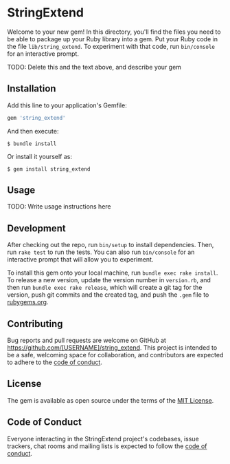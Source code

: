 # StringExtend

Welcome to your new gem! In this directory, you'll find the files you need to be able to package up your Ruby library into a gem. Put your Ruby code in the file `lib/string_extend`. To experiment with that code, run `bin/console` for an interactive prompt.

TODO: Delete this and the text above, and describe your gem

## Installation

Add this line to your application's Gemfile:

```ruby
gem 'string_extend'
```

And then execute:

    $ bundle install

Or install it yourself as:

    $ gem install string_extend

## Usage

TODO: Write usage instructions here

## Development

After checking out the repo, run `bin/setup` to install dependencies. Then, run `rake test` to run the tests. You can also run `bin/console` for an interactive prompt that will allow you to experiment.

To install this gem onto your local machine, run `bundle exec rake install`. To release a new version, update the version number in `version.rb`, and then run `bundle exec rake release`, which will create a git tag for the version, push git commits and the created tag, and push the `.gem` file to [rubygems.org](https://rubygems.org).

## Contributing

Bug reports and pull requests are welcome on GitHub at https://github.com/[USERNAME]/string_extend. This project is intended to be a safe, welcoming space for collaboration, and contributors are expected to adhere to the [code of conduct](https://github.com/[USERNAME]/string_extend/blob/master/CODE_OF_CONDUCT.md).

## License

The gem is available as open source under the terms of the [MIT License](https://opensource.org/licenses/MIT).

## Code of Conduct

Everyone interacting in the StringExtend project's codebases, issue trackers, chat rooms and mailing lists is expected to follow the [code of conduct](https://github.com/[USERNAME]/string_extend/blob/master/CODE_OF_CONDUCT.md).
